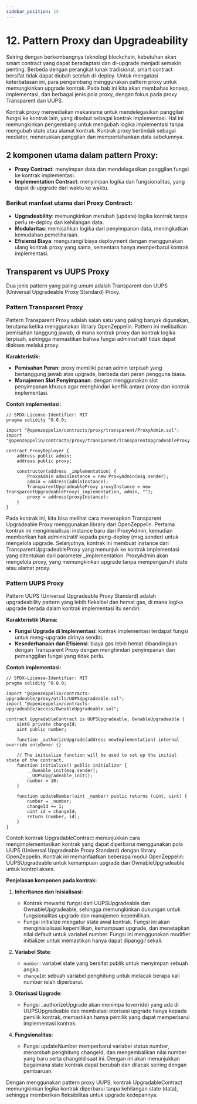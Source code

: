 ```yaml
---
sidebar_position: 14
---
```


# 12. Pattern Proxy dan Upgradeability

Seiring dengan berkembangnya teknologi blockchain, kebutuhan akan smart contract yang dapat beradaptasi dan di-upgrade menjadi semakin penting. Berbeda dengan perangkat lunak tradisional, smart contract bersifat tidak dapat diubah setelah di-deploy. Untuk mengatasi keterbatasan ini, para pengembang menggunakan pattern proxy untuk memungkinkan upgrade kontrak. Pada bab ini kita akan membahas konsep, implementasi, dan berbagai jenis pola proxy, dengan fokus pada proxy Transparent dan UUPS.

Kontrak proxy menyediakan mekanisme untuk mendelegasikan panggilan fungsi ke kontrak lain, yang disebut sebagai kontrak implementasi. Hal ini memungkinkan pengembang untuk mengubah logika implementasi tanpa mengubah state atau alamat kontrak. Kontrak proxy bertindak sebagai mediator, meneruskan panggilan dan mempertahankan data sebelumnya.

## 2 komponen utama dalam pattern Proxy:

-  **Proxy Contract**: menyimpan data dan mendelegasikan panggilan fungsi ke kontrak implementasi.
-  **Implementation Contract**: menyimpan logika dan fungsionalitas, yang dapat di-upgrade dari waktu ke waktu.

### Berikut manfaat utama dari Proxy Contract:

-  **Upgradeability**: memungkinkan merubah (update) logika kontrak tanpa perlu re-deploy dan kehilangan data.
-  **Modularitas**: memisahkan logika dari penyimpanan data, meningkatkan kemudahan pemeliharaan.
-  **Efisiensi Biaya**: mengurangi biaya deployment dengan menggunakan ulang kontrak proxy yang sama, sementara hanya memperbarui kontrak implementasi.

## Transparent vs UUPS Proxy

Dua jenis pattern yang paling umum adalah Transparent dan UUPS (Universal Upgradeable Proxy Standard) Proxy.

### Pattern Transparent Proxy

Pattern Transparent Proxy adalah salah satu yang paling banyak digunakan, terutama ketika menggunakan library OpenZeppelin. Pattern ini melibatkan pemisahan tanggung jawab, di mana kontrak proxy dan kontrak logika terpisah, sehingga memastikan bahwa fungsi administratif tidak dapat diakses melalui proxy.

**Karakteristik:**

-  **Pemisahan Peran**: proxy memiliki peran admin terpisah yang bertanggung jawab atas upgrade, berbeda dari peran pengguna biasa.
-  **Manajemen Slot Penyimpanan**: dengan menggunakan slot penyimpanan khusus agar menghindari konflik antara proxy dan kontrak implementasi.

**Contoh implementasi:**

```solidity
// SPDX-License-Identifier: MIT
pragma solidity ^0.8.0;

import "@openzeppelin/contracts/proxy/transparent/ProxyAdmin.sol";
import "@openzeppelin/contracts/proxy/transparent/TransparentUpgradeableProxy.sol";

contract ProxyDeployer {
    address public admin;
    address public proxy;

    constructor(address _implementation) {
        ProxyAdmin adminInstance = new ProxyAdmin(msg.sender);
        admin = address(adminInstance);
        TransparentUpgradeableProxy proxyInstance = new TransparentUpgradeableProxy(_implementation, admin, "");
        proxy = address(proxyInstance);
    }
}
```

Pada kontrak ini, kita bisa melihat cara menerapkan Transparent Upgradeable Proxy menggunakan library dari OpenZeppelin. Pertama kontrak ini menginisialisasi instance baru dari ProxyAdmin, kemudian memberikan hak administratif kepada peng-deploy (msg.sender) untuk mengelola upgrade. Selanjutnya, kontrak ini membuat instance dari TransparentUpgradeableProxy yang menunjuk ke kontrak implementasi yang ditentukan dari parameter \_implementation. ProxyAdmin akan mengelola proxy, yang memungkinkan upgrade tanpa mempengaruhi state atau alamat proxy.

### Pattern UUPS Proxy

Pattern UUPS (Universal Upgradeable Proxy Standard) adalah upgradeability pattern yang lebih fleksibel dan hemat gas, di mana logika upgrade berada dalam kontrak implementasi itu sendiri.

**Karakteristik Utama:**

-  **Fungsi Upgrade di Implementasi**: kontrak implementasi terdapat fungsi untuk meng-upgrade dirinya sendiri.
-  **Kesederhanaan dan Efisiensi**: biaya gas lebih hemat dibandingkan dengan Transparent Proxy dengan menghindari penyimpanan dan pemanggilan fungsi yang tidak perlu.

**Contoh implementasi:**

```solidity
// SPDX-License-Identifier: MIT
pragma solidity ^0.8.9;

import "@openzeppelin/contracts-upgradeable/proxy/utils/UUPSUpgradeable.sol";
import "@openzeppelin/contracts-upgradeable/access/OwnableUpgradeable.sol";

contract UpgradableContract is UUPSUpgradeable, OwnableUpgradeable {
    uint8 private changeId;
    uint public number;

    function _authorizeUpgrade(address newImplementation) internal override onlyOwner {}

    // The initialize function will be used to set up the initial state of the contract.
    function initialize() public initializer {
        __Ownable_init(msg.sender);
        __UUPSUpgradeable_init();
        number = 10;
    }

    function updateNumber(uint _number) public returns (uint, uint) {
        number = _number;
        changeId += 1;
        uint id = changeId;
        return (number, id);
    }
}
```

Contoh kontrak UpgradableContract menunjukkan cara mengimplementasikan kontrak yang dapat diperbarui menggunakan pola UUPS (Universal Upgradeable Proxy Standard) dengan library OpenZeppelin. Kontrak ini memanfaatkan beberapa modul OpenZeppelin: UUPSUpgradeable untuk kemampuan upgrade dan OwnableUpgradeable untuk kontrol akses.

**Penjelasan komponen pada kontrak:**

1. **Inheritance dan Inisialisasi**:

   -  Kontrak mewarisi fungsi dari UUPSUpgradeable dan OwnableUpgradeable, sehingga memungkinkan dukungan untuk fungsionalitas upgrade dan manajemen kepemilikan.
   -  Fungsi initialize mengatur state awal kontrak. Fungsi ini akan menginisialisasi kepemilikan, kemampuan upgrade, dan menetapkan nilai default untuk variabel number. Fungsi ini menggunakan modifier initializer untuk memastikan hanya dapat dipanggil sekali.

2. **Variabel State**:

   -  `number`: variabel state yang bersifat publik untuk menyimpan sebuah angka.
   -  `changeId`: sebuah variabel penghitung untuk melacak berapa kali number telah diperbarui.

3. **Otorisasi Upgrade**:

   -  Fungsi \_authorizeUpgrade akan menimpa (override) yang ada di UUPSUpgradeable dan membatasi otorisasi upgrade hanya kepada pemilik kontrak, memastikan hanya pemilik yang dapat memperbarui implementasi kontrak.

4. **Fungsionalitas**:
   -  Fungsi updateNumber memperbarui variabel status number, menambah penghitung changeId, dan mengembalikan nilai number yang baru serta changeId saat ini. Dengan ini akan menunjukkan bagaimana state kontrak dapat berubah dan dilacak seiring dengan pembaruan.

Dengan menggunakan pattern proxy UUPS, kontrak UpgradableContract memungkinkan logika kontrak diperbarui tanpa kehilangan state (data), sehingga memberikan fleksibilitas untuk upgrade kedepannya.
